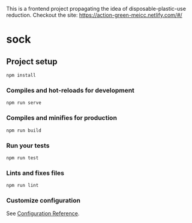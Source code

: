 This is a frontend project propagating the idea of disposable-plastic-use reduction. 
Checkout the site: https://action-green-meicc.netlify.com/#/



# sock

## Project setup
```
npm install
```

### Compiles and hot-reloads for development
```
npm run serve
```

### Compiles and minifies for production
```
npm run build
```

### Run your tests
```
npm run test
```

### Lints and fixes files
```
npm run lint
```

### Customize configuration
See [Configuration Reference](https://cli.vuejs.org/config/).
